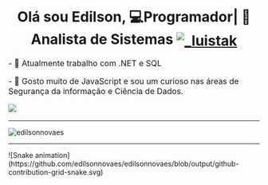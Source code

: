 <h1 align="center">
  Olá sou Edilson, 💻Programador| 📝Analista de Sistemas 
  <a href="https://www.newconsoftware.com.br" target="blank"><img align="center" src="https://www.newconsoftware.com.br/newcon/site/templates/newcon/images/logo.png" alt="_luistak" height="40" width="110" /></a>
</h1>

<p align="left" style="font-size: 1rem;">
  - 🔭 Atualmente trabalho com .NET e SQL
</p>
<p align="left" style="font-size: 1rem;">
  - 🌱 Gosto muito de JavaScript e sou um curioso nas áreas de Segurança da informação e Ciência de Dados.
</p>

<p align="left">
<a href="https://www.linkedin.com/in/edilson-novaes-18274b8b/" target="_blank"><img src="https://img.shields.io/badge/-LinkedIn-%230077B5?style=for-the-badge&logo=linkedin&logoColor=white" target="_blank"></a> 
</p>


<hr />
<p align="left"> <img src="https://github-readme-stats.vercel.app/api?username=edilsonnovaes&show_icons=true" alt="edilsonnovaes" /> </p>

<hr />
<div>
  ![Snake animation](https://github.com/edilsonnovaes/edilsonnovaes/blob/output/github-contribution-grid-snake.svg)
</div>
